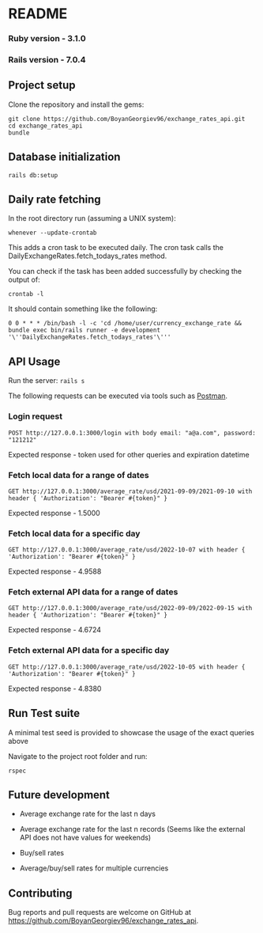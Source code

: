 # README

### Ruby version - 3.1.0

### Rails version - 7.0.4

## Project setup

Clone the repository and install the gems:

```
git clone https://github.com/BoyanGeorgiev96/exchange_rates_api.git
cd exchange_rates_api
bundle
```

## Database initialization 

`rails db:setup`

## Daily rate fetching

In the root directory run (assuming a UNIX system):

`whenever --update-crontab`

This adds a cron task to be executed daily. The cron task calls the DailyExchangeRates.fetch_todays_rates method.

You can check if the task has been added successfully by checking the output of:

`crontab -l`

It should contain something like the following:

`0 0 * * * /bin/bash -l -c 'cd /home/user/currency_exchange_rate && bundle exec bin/rails runner -e development '\''DailyExchangeRates.fetch_todays_rates'\'''`

## API Usage

Run the server:
`rails s`

The following requests can be executed via tools such as [Postman](https://www.postman.com).

### Login request

`POST http://127.0.0.1:3000/login with body email: "a@a.com", password: "121212"`

Expected response - token used for other queries and expiration datetime

### Fetch local data for a range of dates

`GET http://127.0.0.1:3000/average_rate/usd/2021-09-09/2021-09-10 with header { 'Authorization': "Bearer #{token}" }`

Expected response - 1.5000

### Fetch local data for a specific day

`GET http://127.0.0.1:3000/average_rate/usd/2022-10-07 with header { 'Authorization': "Bearer #{token}" }`

Expected response - 4.9588

### Fetch external API data for a range of dates

`GET http://127.0.0.1:3000/average_rate/usd/2022-09-09/2022-09-15 with header { 'Authorization': "Bearer #{token}" }`

Expected response - 4.6724

### Fetch external API data for a specific day

`GET http://127.0.0.1:3000/average_rate/usd/2022-10-05 with header { 'Authorization': "Bearer #{token}" }`

Expected response - 4.8380


## Run Test suite

A minimal test seed is provided to showcase the usage of the exact queries above

Navigate to the project root folder and run:

`rspec`

## Future development

* Average exchange rate for the last n days

* Average exchange rate for the last n records (Seems like the external API does not have values for weekends)

* Buy/sell rates

* Average/buy/sell rates for multiple currencies

## Contributing

Bug reports and pull requests are welcome on GitHub at https://github.com/BoyanGeorgiev96/exchange_rates_api.

